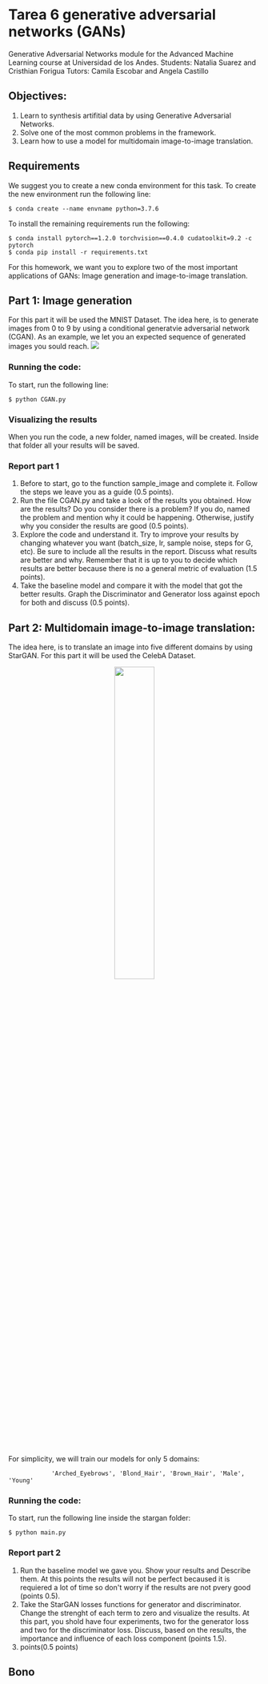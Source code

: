 # Tarea 6 generative adversarial networks (GANs)
Generative Adversarial Networks module for the Advanced Machine Learning course at Universidad de los Andes.
Students: Natalia Suarez and Cristhian Forigua 
Tutors: Camila Escobar and Angela Castillo

## Objectives:
1.  Learn to synthesis artifitial data by using Generative Adversarial Networks.
2.  Solve one of the most common problems in the framework.
3.  Learn how to use a model for multidomain image-to-image translation.

## Requirements
We suggest you to create a new conda environment for this task. 
To create the new environment run the following line: 
```
$ conda create --name envname python=3.7.6
```
To install the remaining requirements run the following: 
```
$ conda install pytorch==1.2.0 torchvision==0.4.0 cudatoolkit=9.2 -c pytorch
$ conda pip install -r requirements.txt
```
For this homework, we want you to explore two of the most important applications of GANs: Image generation and image-to-image translation.
## Part 1: Image generation
For this part it will be used the MNIST Dataset. The idea here, is to generate images from 0 to 9 by using a conditional generatvie adversarial network (CGAN). As an example, we let you an expected sequence of generated images you sould reach.
<img src="https://user-images.githubusercontent.com/66923636/94369443-53caab80-00af-11eb-9a44-1221e2a8716b.png" />
### Running the code:
To start, run the following line: 
```
$ python CGAN.py
```
### Visualizing the results
When you run the code, a new folder, named images, will be created. Inside that folder all your results will be saved. 
### Report part 1
1.  Before to start, go to the function sample_image and complete it. Follow the steps we leave you as a guide (0.5 points). 
2.  Run the file CGAN.py and take a look of the results you obtained. How are the results? Do you consider there is a problem? If you do, named the problem and mention why it could be happening. Otherwise, justify why you consider the results are good (0.5 points).
3.  Explore the code and understand it. Try to improve your results by changing whatever you want (batch_size, lr, sample noise, steps for G, etc). Be sure to include all the results in the report. Discuss what results are better and why. Remember that it is up to you to decide which results are better because there is no a general metric of evaluation (1.5 points).
4.  Take the baseline model and compare it with the model that got the better results. Graph the Discriminator and Generator loss against epoch for both and discuss (0.5 points).
## Part 2: Multidomain image-to-image translation: 
The idea here, is to translate an image into five different domains by using StarGAN. For this part it will be used the CelebA Dataset. 
<p align="center"><img width="40%" src="http://mmlab.ie.cuhk.edu.hk/projects/celeba/intro.png" /></p>
For simplicity, we will train our models for only 5 domains: 

                'Arched_Eyebrows', 'Blond_Hair', 'Brown_Hair', 'Male', 'Young'
### Running the code:
To start, run the following line inside the stargan folder: 
```
$ python main.py
```
### Report part 2
1.  Run the baseline model we gave you. Show your results and Describe them. At this points the results will not be perfect becaused it is requiered a lot of time so don't worry if the results are not pvery good (points 0.5).
2.  Take the StarGAN losses functions for generator and discriminator. Change the strenght of each term to zero and visualize the results. At this part, you shold have four experiments, two for the generator loss and two for the discriminator loss. Discuss, based on the results, the importance and influence of each loss component (points 1.5).
3.  points(0.5 points)
## Bono
